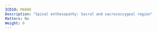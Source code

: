 ```yaml
---
ICD10: M4608
Description: "Spinal enthesopathy: Sacral and sacrococcygeal region"
Matters: No
Weight: 0
---
```


